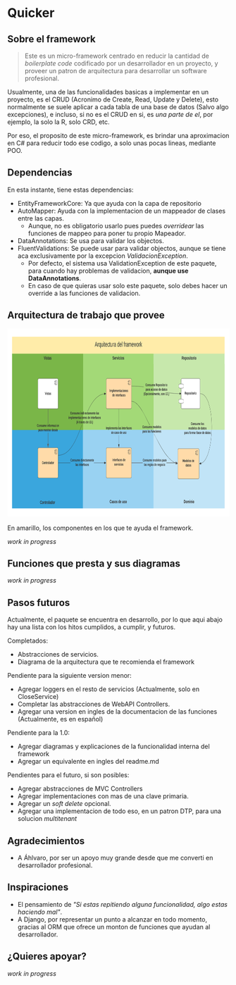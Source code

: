 # Quicker

## Sobre el framework
> Este es un micro-framework centrado en reducir la cantidad de _boilerplate code_ codificado por un desarrollador en un proyecto, y proveer un patron de arquitectura para desarrollar un software profesional.

Usualmente, una de las funcionalidades basicas a implementar en un proyecto, es el CRUD (Acronimo de Create, Read, Update y Delete), esto normalmente se suele aplicar a cada tabla de una base de datos (Salvo algo excepciones), e incluso, si no es el CRUD en si, es _una parte de el_, por ejemplo, la solo la R, solo CRD, etc. 

Por eso, el proposito de este micro-framework, es brindar una aproximacion en C# para reducir todo ese codigo, a solo unas pocas lineas, mediante POO.

## Dependencias

En esta instante, tiene estas dependencias:

* EntityFrameworkCore: Ya que ayuda con la capa de repositorio
* AutoMapper: Ayuda con la implementacion de un mappeador de clases entre las capas. 
  * Aunque, no es obligatorio usarlo pues puedes _overridear_ las funciones de mappeo para poner tu propio Mapeador. 
* DataAnnotations: Se usa para validar los objectos.
* FluentValidations: Se puede usar para validar objectos, aunque se tiene aca exclusivamente por la excepcion _ValidacionException_. 
  * Por defecto, el sistema usa ValidationException de este paquete, para cuando hay problemas de validacion, __aunque use DataAnnotations__.
  * En caso de que quieras usar solo este paquete, solo debes hacer un override a las funciones de validacion.

## Arquitectura de trabajo que provee

<img src="https://github.com/HernanFAR/Quicker/blob/master/img/Esp/Arquitectura.png?raw=true" alt="Imagen de la arquitectura" width="880" height="427"/>

En amarillo, los componentes en los que te ayuda el framework.

_work in progress_

## Funciones que presta y sus diagramas

_work in progress_

## Pasos futuros

Actualmente, el paquete se encuentra en desarrollo, por lo que aqui abajo hay una lista con los hitos cumplidos, a cumplir, y futuros.

Completados:
- Abstracciones de servicios.
- Diagrama de la arquitectura que te recomienda el framework

Pendiente para la siguiente version menor:
- Agregar loggers en el resto de servicios (Actualmente, solo en CloseService)
- Completar las abstracciones de WebAPI Controllers.
- Agregar una version en ingles de la documentacion de las funciones (Actualmente, es en español)

Pendiente para la 1.0:
- Agregar diagramas y explicaciones de la funcionalidad interna del framework
- Agregar un equivalente en ingles del readme.md

Pendientes para el futuro, si son posibles:

- Agregar abstracciones de MVC Controllers
- Agregar implementaciones con mas de una clave primaria.
- Agregar un _soft delete_ opcional.
- Agregar una implementacion de todo eso, en un patron DTP, para una solucion _multitenant_

## Agradecimientos

- A Áhlvaro, por ser un apoyo muy grande desde que me converti en desarrollador profesional.

## Inspiraciones

- El pensamiento de _"Si estas repitiendo alguna funcionalidad, algo estas haciendo mal"_.
- A Django, por representar un punto a alcanzar en todo momento, gracias al ORM que ofrece un monton de funciones que ayudan al desarrollador.

## ¿Quieres apoyar?

_work in progress_
